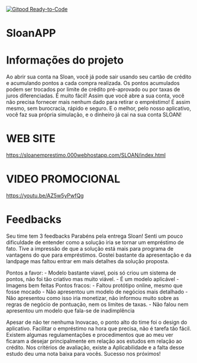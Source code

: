 [![Gitpod Ready-to-Code](https://img.shields.io/badge/Gitpod-Ready--to--Code-blue?logo=gitpod)](https://gitpod.io/#https://github.com/Victormbg/SloanAPP) 

# SloanAPP

# Informações do projeto
Ao abrir sua conta na Sloan, você já pode sair usando seu cartão de crédito e acumulando pontos a cada compra realizada. Os pontos acumulados podem ser trocados por limite de crédito pré-aprovado ou por taxas de juros diferenciadas. É muito fácil! Assim que você abre a sua conta, você não precisa fornecer mais nenhum dado para retirar o empréstimo! É assim mesmo, sem burocracia, rápido e seguro. E o melhor, pelo nosso aplicativo, você faz sua própria simulação, e o dinheiro já cai na sua conta SLOAN!


# WEB SITE
https://sloanemprestimo.000webhostapp.com/SLOAN/index.html

# VIDEO PROMOCIONAL
https://youtu.be/AZ5w5yPwfQg

# Feedbacks
Seu time tem 3 feedbacks
Parabéns pela entrega Sloan! Senti um pouco dificuldade de entender como a solução iria se tornar um empréstimo de fato. Tive a impressão de que a solução está mais para programa de vantagens do que para empréstimos. Gostei bastante da apresentação e da landpage mas faltou entrar em mais detalhes da solução proposta.<br>

Pontos a favor: - Modelo bastante viavel, pois só criou um sistema de pontos, não foi tão criativo mas muito viável. - É um modelo aplicável - Imagens bem feitas Pontos fracos: - Faltou protótipo online, mesmo que fosse mocado - Não apresentou um modelo de negócios mais detalhado - Não apresentou como isso iria monetizar, não informou muito sobre as regras de negócio de pontuação, nem os limites de taxas. - Não falou nem apresentou um modelo que fala-se de inadimplência<br>

Apesar de não ter nenhuma Inovacao, o ponto alto do time foi o design do aplicativo. Facilitar o empréstimo na hora que precisa, não é tarefa tão fácil. Existem algumas regulamentações e procedimentos que ao meu ver ficaram a desejar principalmente em relação aos estudos em relação ao crédito. Nos critérios de avaliação, existe a Aplicabilidade e a falta desse estudo deu uma nota baixa para vocês. Sucesso nos próximos!
